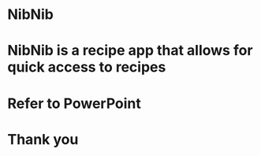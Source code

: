 # NibNib
# NibNib is a recipe app that allows for quick access to recipes
# Refer to PowerPoint
# Thank you
